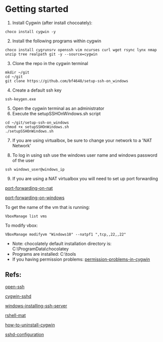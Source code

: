 # Getting started

1. Install Cygwin (after install chocoately):

```shell
choco install cygwin -y
```

2. Install the following programs within cygwin

```shell
choco install cygrunsrv openssh vim ncurses curl wget rsync lynx nmap unzip tree realpath git -y --source=cygwin
```

3. Clone the repo in the cygwin terminal

```
mkdir ~/git
cd ~/git
git clone https://github.com/bf4648/setup-ssh-on_windows
```

4. Create a default ssh key

```
ssh-keygen.exe
```

5. Open the cygwin terminal as an administrator
6. Execute the setupSSHOnWindows.sh script

```
cd ~/git/setup-ssh-on_windows
chmod +x setupSSHOnWindows.sh
./setupSSHOnWindows.sh
```

7. If you are using virtualbox, be sure to change your network to a 'NAT Network'

8. To log in using ssh use the windows user name and windows password of the user

```
ssh windows_user@windows_ip 
```

9. If you are using a NAT virtualbox you will need to set up port forwarding 

[port-forwarding-on-nat](https://stackoverflow.com/questions/15580525/virtualbox-port-forwarding-not-working-with-nat-adapter)

[port-forwarding-on-windows](https://www.howtogeek.com/122641/how-to-forward-ports-to-a-virtual-machine-and-use-it-as-a-server/)

To get the name of the vm that is running: 

```shell
VboxManage list vms

```

To modify vbox:

```shell
VBoxManage modifyvm "Windows10" --natpf1 ",tcp,,22,,22"
```

* Note: chocolately default installation directory is: C:\ProgramData\chocolatey
* Programs are installed: C:\tools
* If you having permission problems: [permission-problems-in-cygwin](http://georgik.rocks/how-to-fix-incorrect-cygwin-permission-inwindows-7/)


## Refs:  

[open-ssh](http://www.security-plus.co/OpenSSH.txt)

[cygwin-sshd](http://www.noah.org/ssh/cygwin-sshd.html)

[windows-installing-ssh-server](https://bscb.cornell.edu/about/resources/windows-installing-ssh-server)

[rshell-mat](https://github.com/vicrucann/rshell-mat)

[how-to-uninstall-cygwin](http://superuser.com/questions/110726/how-to-uninstall-reinstall-cygwin-to-use-sshd)

[sshd-configuration](techtorials.me/cygwin/sshd-configuration/)
